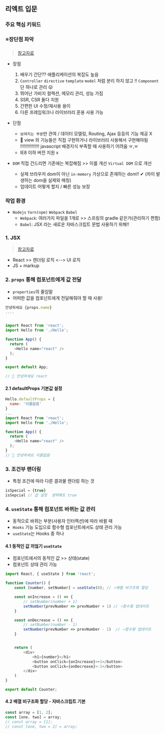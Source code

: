 ## 리엑트 입문 
### 주요 핵심 키워드

### ⭐장단점 파악
> [참고자료](https://velog.io/@dbfudgudals/%EB%A6%AC%EC%95%A1%ED%8A%B8%EC%9D%98-%EC%9E%A5%EC%A0%90%EA%B3%BC-%EB%8B%A8%EC%A0%90)
- 장점
  1. 배우기 간단?? 애플리케이션의 복잡도 높음
  2. `Controller` `directive` `template` `model` 처럼 분리 하지 않고 !! `Component` 단 하나로 관리 😛
  3. 뛰어난 가비지 컬렉션, 메모리 관리, 성능 가짐
  4. SSR, CSR 둘다 지원
  5. 간편한 UI 수정/재사용 용이
  6. 다른 프레임워크나 라이브러리 혼용 사용 가능 
- 단점
  - `보여지는 부분`만 관여 / 데이터 모델링, Routing, Ajax 등등의 기능 제공 X
  - 📌 view 외 기능들은 직접 구현하거나 라이브러리 사용해서 구현해야됨 !!!!!!!!!!!!!!! javascript 배경지식 부족할 때 사용하기 어려움 ㅠ,ㅠ
  - IE8 이하 버전 지원 x

- `DOM` 직접 건드리면 기존에는 복잡해짐 >> 이를 개선 `Virtual DOM` 으로 개선
  - 실제 브라우저 dom이 아닌 `in-memory` 가상으로 존재하는 dom!! ✔ (차이 발생하는 dom을 실제와 매칭)
  - 업데이트 어떻게 할지 / 빠른 성능 보장
### 작업 환경 
- `Nodejs` `Yarn(npm)` `Webpack` `Babel`
  - `Webpack`: 여러가지 파일을 1개로 >> 스프링의 gradle 같은거(관리하기 편함)
  - `Babel`: JSX 라는 새로운 자바스크립트 문법 사용하기 위해!!

### 1. JSX
> [참고자료](https://ko.reactjs.org/docs/introducing-jsx.html)

- React >> 렌더링 로직 <--> UI 로직
- JS + markup

### 2. `props` 통해 컴포넌트에게 값 전달
- `properties`의 줄임말
- 어떠한 값을 컴포넌트에게 전달해줘야 할 때 사용!

```javascript
안녕하세요 {props.name}
....


import React from 'react';
import Hello from './Hello';

function App() {
  return (
    <Hello name="react" />
  );
}

export default App;

// 📌 안녕하세요 react
```
#### 2.1 defaultProps 기본값 설정
```javascript
Hello.defaultProps = {
  name: '이름없음'
}
...
import React from 'react';
import Hello from './Hello';

function App() {
  return (
    <Hello name="react" />
  );
}
// 📌 안녕하세요 이름없음
```

### 3. 조건부 랜더링
- 특정 조건에 따라 다른 결과물 랜더링 하는 것

```javascript
isSpecial = {true}
isSepcial // 값 설정  생략해도 true
```

### 4. `useState` 통해 컴포넌트 바뀌는 값 관리
- 동적으로 바뀌는 부분(사용자 인터렉션)에 따라 바뀔 때
- `Hooks` 기능 도입으로 함수형 컴포넌트에서도 상태 관리 가능
- `useState`는 Hooks 중 하나
#### 4.1 동적인 값 끼얺기 `useState`
- 컴포넌트에서의 동적인 값 >> 상태(state)
- 컴포넌트 상태 관리 가능

```javascript
import React, { useState } from 'react';

function Counter() {
    const [number, setNumber] = useState(0); // ⭐배열 비구조화 할당

    const onIncrease = () => {
        // setNumber(number + 1)
        setNumber(prevNumber => prevNumber + 1) // ⭐함수형 업데이트
    }

    const onDecrease = () => {
        // setNumber(number - 1)
        setNumber(prevNumber => prevNumber - 1)  // ⭐함수형 업데이트
    }


    return (
        <div>
            <h1>{number}</h1>
            <button onClick={onIncrease}>+1</button>
            <button onClick={onDecrease}>-1</button>
        </div>
    )
}

export default Counter;
```
#### 4.2 배열 비구조화 할당 - 자바스크립트 기본
```javascript
const array = [1, 2];
const [one, two] = array;
// const array = [1];
// const [one, two = 2] = array;
```
